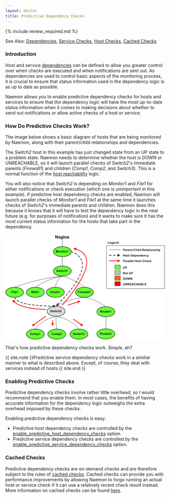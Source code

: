 ```yaml
---
layout: doctoc
title: Predictive Dependency Checks
---
```


{% include review_required.md %}


<span class="glyphicon glyphicon-arrow-right"></span> See Also: <a href="dependencies.html">Dependencies</a>, <a href="servicechecks.html">Service Checks</a>, <a href="hostchecks.html">Host Checks</a>, <a href="cachedchecks.html">Cached Checks</a>

### Introduction

Host and service <a href="dependencies.html">dependencies</a> can be defined to allow you greater control over when checks are executed and when notifications are sent out.  As dependencies are used to control basic aspects of the monitoring process, it is crucial to ensure that status information used in the dependency logic is as up to date as possible.

Naemon allows you to enable predictive dependency checks for hosts and services to ensure that the dependency logic will have the most up-to-date status information when it comes to making decisions about whether to send out notifications or allow active checks of a host or service.

### How Do Predictive Checks Work?

The image below shows a basic diagram of hosts that are being monitored by Naemon, along with their parent/child relationships and dependencies.

The *Switch2* host in this example has just changed state from an UP state to a problem state.  Naemon needs to determine whether the host is DOWN or UNREACHABLE, so it will launch parallel checks of *Switch2*'s immediate parents (*Firewall1*) and children (*Comp1*, *Comp2*, and *Switch3*).  This is a normal function of the <a href="networkreachability.html">host reachability</a> logic.

You will also notice that *Switch2* is depending on *Monitor1* and *File1* for either notifications or check execution (which one is unimportant in this example).  If predictive host dependency checks are enabled, Naemon will launch parallel checks of *Monitor1* and *File1* at the same time it launches checks of *Switch2*'s immediate parents and children.  Naemon does this because it knows that it will have to test the dependency logic in the near future (e.g. for purposes of notification) and it wants to make sure it has the most current status information for the hosts that take part in the dependency.

<img src="/images/predictive-dependency-checks.png" border="0" alt="Predictive Dependency Checks" title="Predictive Dependency Checks">

That's how predictive dependency checks work.  Simple, eh?

{{ site.note }}Predictive service dependency checks work in a similiar manner to what is described above.  Except, of course, they deal with services instead of hosts.{{ site.end }}

### Enabling Predictive Checks

Predictive dependency checks involve rather little overhead, so I would recommend that you enable them.  In most cases, the benefits of having accurate information for the dependency logic outweighs the extra overhead imposed by these checks.

Enabling predictive dependency checks is easy:

<ul>
<li>Predictive host dependency checks are controlled by the <a href="configmain.html#enable_predictive_host_dependency_checks">enable_predictive_host_dependency_checks</a> option.</li>
<li>Predictive service dependency checks are controlled by the <a href="configmain.html#enable_predictive_service_dependency_checks">enable_predictive_service_dependency_checks</a> option.</li>
</ul>

### Cached Checks

Predictive dependency checks are on-demand checks and are therefore subject to the rules of <a href="cachedchecks.html">cached checks</a>.  Cached checks can provide you with performance improvements by allowing Naemon to forgo running an actual host or service check if it can use a relatively recent check result instead.  More information on cached checks can be found <a href="cachedchecks.html">here</a>.

